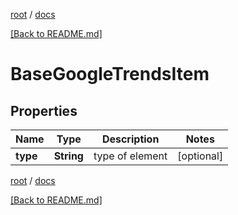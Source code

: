 [root](./../ "root") / [docs](./ "docs")

[[Back to README.md]](./../README.md "[Back to README.md]")

# BaseGoogleTrendsItem

## Properties

| Name | Type | Description | Notes |
|------------ | ------------- | ------------- | -------------|
|**type** | **String** | type of element |  [optional] |

[root](./../ "root") / [docs](./ "docs")

[[Back to README.md]](./../README.md "[Back to README.md]")